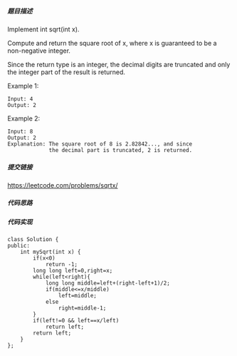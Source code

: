 ##### 题目描述
Implement int sqrt(int x).

Compute and return the square root of x, where x is guaranteed to be a non-negative integer.

Since the return type is an integer, the decimal digits are truncated and only the integer part of the result is returned.

Example 1:
```
Input: 4
Output: 2
```
Example 2:
```
Input: 8
Output: 2
Explanation: The square root of 8 is 2.82842..., and since 
             the decimal part is truncated, 2 is returned.
```

##### 提交链接
https://leetcode.com/problems/sqrtx/



##### 代码思路




##### 代码实现

```
class Solution {
public:
    int mySqrt(int x) {
        if(x<0)
            return -1;
        long long left=0,right=x;
        while(left<right){
            long long middle=left+(right-left+1)/2;
            if(middle<=x/middle)  
                left=middle;
            else 
                right=middle-1;
        }
        if(left!=0 && left==x/left)
            return left;
        return left;
    }
};

```
